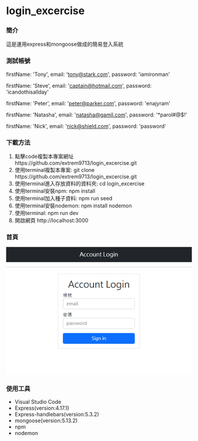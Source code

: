 # login_excercise
<h3>簡介</h3>
<p>這是運用express和mongoose做成的簡易登入系統</p>
<h3>測試帳號</h3>
 
   firstName: 'Tony',
   email: 'tony@stark.com',
   password: 'iamironman'
 
 
   firstName: 'Steve',
   email: 'captain@hotmail.com',
   password: 'icandothisallday'
 
 
   firstName: 'Peter',
   email: 'peter@parker.com',
   password: 'enajyram'
 
 
   firstName: 'Natasha',
   email: 'natasha@gamil.com',
   password: '*parol#@$!'
 
 
   firstName: 'Nick',
   email: 'nick@shield.com',
   password: 'password'
 


<h3>下載方法</h3>
<ol>
  <li>點擊code複製本專案網址https://github.com/extrem9713/login_excercise.git</li>
  <li>使用terminal複製本專案: git clone https://github.com/extrem9713/login_excercise.git</li>
  <li>使用terminal進入存放資料的資料夾: cd login_excercise</li>
  <li>使用terminal安裝npm: npm install</li>
  <li>使用terminal加入種子資料: npm run seed</li>
  <li>使用terminal安裝nodemon: npm install nodemon</li>
  <li>使用terminal: npm run dev</li>
  <li>開啟網頁 http://localhost:3000</li>
</ol>

<h3>首頁</h3>
<img src="demo.png">
<br>
<h3>使用工具</h3>
<ul>
  <li>Visual Studio Code</li>
  <li>Express(version:4.17.1)</li>
  <li>Express-handlebars(version:5.3.2)</li>
  <li>mongoose(version:5.13.2)</li>
  <li>npm</li>
  <li>nodemon</li>
</ul>
